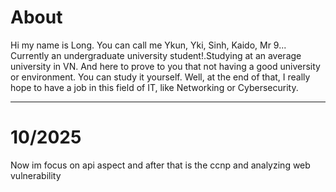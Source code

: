 # About
Hi my name is Long. You can call me Ykun, Yki, Sinh, Kaido, Mr 9... Currently an undergraduate university student!.Studying at an average university in VN. And here to prove to you that not having a good university or environment. You can study it yourself. Well, at the end of that, I really hope to have a job in this field of IT, like Networking or Cybersecurity.

---

# 10/2025

Now im focus on api aspect and after that is the ccnp and analyzing web vulnerability



